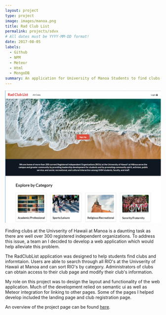 ```yaml
---
layout: project
type: project
image: images/manoa.png
title: Rad Club List
permalink: projects/sdvx
# All dates must be YYYY-MM-DD format!
date: 2017-08-05
labels:
  - Github
  - NPM
  - Meteor
  - Html
  - MongoDB
summary: An application for University of Manoa Students to find clubs.
---
```

<img src="../images/rcl808.png" width="600">

Finding clubs at the Univserity of Hawaii at Manoa is a daunting task as there are well over 300 registered independent organizations. To address this issue, a team an I decided to develop a web application which would help alleviate this problem.

The RadClubList application was designed to help students find clubs and informtaion. Users are able to search through all RIO's at the Univserity of Hawaii at Manoa and can sort RIO's by category. Administrators of clubs can obtain access to their club page and modify their club's information.

My role on this project was to design the layout and functionality of the web application. Much of the development relied on semantic ui as well as Meteor integration for linking to other pages. Some of the pages I helped develop included the landing page and club registration page.

An overview of the project page can be found [here](https://rcl808.github.io/).
